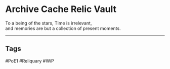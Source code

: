 # Archive Cache Relic Vault
To a being of the stars, Time is irrelevant,  
and memories are but a collection of present moments.

---
## Tags
#PoE1 
#Reliquary 
#WiP 